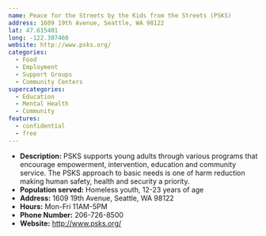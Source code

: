 ```yaml
---
name: Peace for the Streets by the Kids from the Streets (PSKS)
address: 1609 19th Avenue, Seattle, WA 98122
lat: 47.615401
long: -122.307460
website: http://www.psks.org/
categories:
  - Food
  - Employment
  - Support Groups
  - Community Centers
supercategories:
  - Education
  - Mental Health
  - Community
features:
  - confidential
  - free
---
```

- **Description:** PSKS supports young adults through various programs that encourage empowerment, intervention, education and community service. The PSKS approach to basic needs is one of harm reduction making human safety, health and security a priority.
- **Population served:** Homeless youth, 12-23 years of age
- **Address:** 1609 19th Avenue, Seattle, WA 98122
- **Hours:** Mon-Fri 11AM-5PM
- **Phone Number:** 206-726-8500
- **Website:** <http://www.psks.org/>
